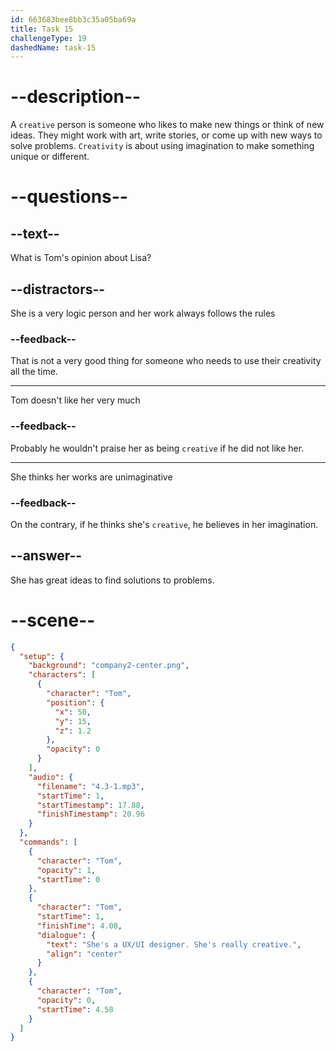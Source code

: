```yaml
---
id: 663683bee8bb3c35a05ba69a
title: Task 15
challengeType: 19
dashedName: task-15
---
```


<!-- (Audio) Tom: She's a UX/UI designer. She's really creative. -->

# --description--

A `creative` person is someone who likes to make new things or think of new ideas. They might work with art, write stories, or come up with new ways to solve problems. `Creativity` is about using imagination to make something unique or different.

# --questions--

## --text--

What is Tom's opinion about Lisa?

## --distractors--

She is a very logic person and her work always follows the rules

### --feedback--

That is not a very good thing for someone who needs to use their creativity all the time.

---

Tom doesn't like her very much

### --feedback--

Probably he wouldn't praise her as being `creative` if he did not like her.

---

She thinks her works are unimaginative

### --feedback--

On the contrary, if he thinks she's `creative`, he believes in her imagination.

## --answer--

She has great ideas to find solutions to problems.

# --scene--

```json
{
  "setup": {
    "background": "company2-center.png",
    "characters": [
      {
        "character": "Tom",
        "position": {
          "x": 50,
          "y": 15,
          "z": 1.2
        },
        "opacity": 0
      }
    ],
    "audio": {
      "filename": "4.3-1.mp3",
      "startTime": 1,
      "startTimestamp": 17.88,
      "finishTimestamp": 20.96
    }
  },
  "commands": [
    {
      "character": "Tom",
      "opacity": 1,
      "startTime": 0
    },
    {
      "character": "Tom",
      "startTime": 1,
      "finishTime": 4.08,
      "dialogue": {
        "text": "She's a UX/UI designer. She's really creative.",
        "align": "center"
      }
    },
    {
      "character": "Tom",
      "opacity": 0,
      "startTime": 4.58
    }
  ]
}
```

